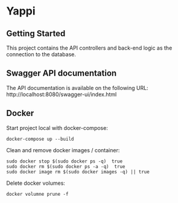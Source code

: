# Yappi

## Getting Started

This project contains the API controllers and back-end logic as the connection to the database.

## Swagger API documentation

The API documentation is available on the following URL: http://localhost:8080/swagger-ui/index.html

## Docker

Start project local with docker-compose:

```
docker-compose up --build
```

Clean and remove docker images / container:

```
sudo docker stop $(sudo docker ps -q)  true        
sudo docker rm $(sudo docker ps -a -q)  true
sudo docker image rm $(sudo docker images -q) || true
```

Delete docker volumes:

```
docker volumne prune -f
```